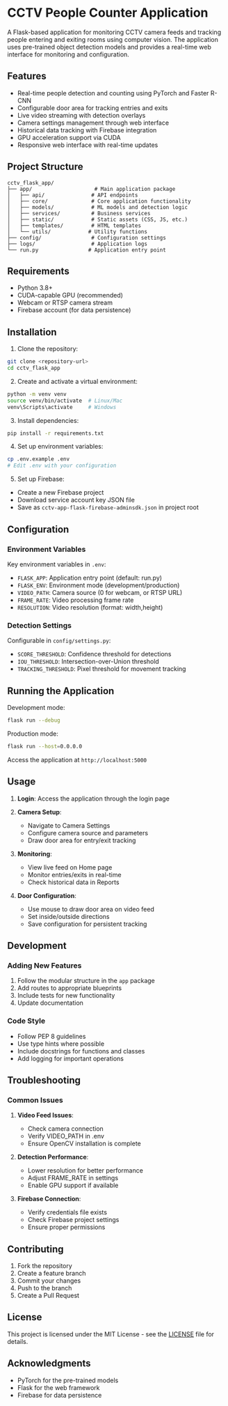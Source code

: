 # CCTV People Counter Application

A Flask-based application for monitoring CCTV camera feeds and tracking people entering and exiting rooms using computer vision. The application uses pre-trained object detection models and provides a real-time web interface for monitoring and configuration.

## Features

- Real-time people detection and counting using PyTorch and Faster R-CNN
- Configurable door area for tracking entries and exits
- Live video streaming with detection overlays
- Camera settings management through web interface
- Historical data tracking with Firebase integration
- GPU acceleration support via CUDA
- Responsive web interface with real-time updates

## Project Structure

```
cctv_flask_app/
├── app/                    # Main application package
│   ├── api/               # API endpoints
│   ├── core/              # Core application functionality
│   ├── models/            # ML models and detection logic
│   ├── services/          # Business services
│   ├── static/            # Static assets (CSS, JS, etc.)
│   ├── templates/         # HTML templates
│   └── utils/            # Utility functions
├── config/                # Configuration settings
├── logs/                  # Application logs
└── run.py                # Application entry point
```

## Requirements

- Python 3.8+
- CUDA-capable GPU (recommended)
- Webcam or RTSP camera stream
- Firebase account (for data persistence)

## Installation

1. Clone the repository:
```bash
git clone <repository-url>
cd cctv_flask_app
```

2. Create and activate a virtual environment:
```bash
python -m venv venv
source venv/bin/activate  # Linux/Mac
venv\Scripts\activate     # Windows
```

3. Install dependencies:
```bash
pip install -r requirements.txt
```

4. Set up environment variables:
```bash
cp .env.example .env
# Edit .env with your configuration
```

5. Set up Firebase:
- Create a new Firebase project
- Download service account key JSON file
- Save as `cctv-app-flask-firebase-adminsdk.json` in project root

## Configuration

### Environment Variables

Key environment variables in `.env`:

- `FLASK_APP`: Application entry point (default: run.py)
- `FLASK_ENV`: Environment mode (development/production)
- `VIDEO_PATH`: Camera source (0 for webcam, or RTSP URL)
- `FRAME_RATE`: Video processing frame rate
- `RESOLUTION`: Video resolution (format: width,height)

### Detection Settings

Configurable in `config/settings.py`:

- `SCORE_THRESHOLD`: Confidence threshold for detections
- `IOU_THRESHOLD`: Intersection-over-Union threshold
- `TRACKING_THRESHOLD`: Pixel threshold for movement tracking

## Running the Application

Development mode:
```bash
flask run --debug
```

Production mode:
```bash
flask run --host=0.0.0.0
```

Access the application at `http://localhost:5000`

## Usage

1. **Login**: Access the application through the login page
2. **Camera Setup**:
   - Navigate to Camera Settings
   - Configure camera source and parameters
   - Draw door area for entry/exit tracking

3. **Monitoring**:
   - View live feed on Home page
   - Monitor entries/exits in real-time
   - Check historical data in Reports

4. **Door Configuration**:
   - Use mouse to draw door area on video feed
   - Set inside/outside directions
   - Save configuration for persistent tracking

## Development

### Adding New Features

1. Follow the modular structure in the `app` package
2. Add routes to appropriate blueprints
3. Include tests for new functionality
4. Update documentation

### Code Style

- Follow PEP 8 guidelines
- Use type hints where possible
- Include docstrings for functions and classes
- Add logging for important operations

## Troubleshooting

### Common Issues

1. **Video Feed Issues**:
   - Check camera connection
   - Verify VIDEO_PATH in .env
   - Ensure OpenCV installation is complete

2. **Detection Performance**:
   - Lower resolution for better performance
   - Adjust FRAME_RATE in settings
   - Enable GPU support if available

3. **Firebase Connection**:
   - Verify credentials file exists
   - Check Firebase project settings
   - Ensure proper permissions

## Contributing

1. Fork the repository
2. Create a feature branch
3. Commit your changes
4. Push to the branch
5. Create a Pull Request

## License

This project is licensed under the MIT License - see the [LICENSE](LICENSE) file for details.

## Acknowledgments

- PyTorch for the pre-trained models
- Flask for the web framework
- Firebase for data persistence
